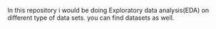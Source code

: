In this repository i would be doing Exploratory data analysis(EDA) on different type of data sets.
you can find datasets as well.
